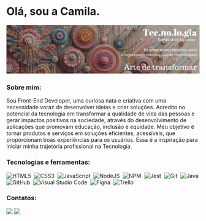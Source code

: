 <td align="center"><a href="https://github.com/camilasukhada"><img style="border-radius: 50%;" src="https://avatars.githubusercontent.com/u/146760773?v=4" width="200px;" alt=""/><br /></a><br /></td>

# Olá, sou a Camila.
<img src='banner.jpg'>


### Sobre mim:
<p>
    Sou Front-End Developer, uma curiosa nata e criativa com uma necessidade voraz de desenvolver ideias e criar soluções. Acredito no potencial da tecnologia em transformar a qualidade de vida das pessoas e gerar impactos positivos na sociedade, através do desenvolvimento de aplicações que promovam educação, inclusão e equidade. Meu objetivo é tornar produtos e serviços em soluções eficientes, acessíveis, que proporcionam boas experiências para os usuários. Essa é a inspiração para iniciar minha trajetória profissional na Tecnologia.
<p>


### Tecnologias e ferramentas:

![HTML5](https://img.shields.io/badge/html5-%23E34F26.svg?style=for-the-badge&logo=html5&logoColor=white)&nbsp;
![CSS3](https://img.shields.io/badge/css3-%231572B6.svg?style=for-the-badge&logo=css3&logoColor=white)&nbsp;
![JavaScript](https://img.shields.io/badge/javascript-%23323330.svg?style=for-the-badge&logo=javascript&logoColor=%23F7DF1E)&nbsp;
![NodeJS](https://img.shields.io/badge/node.js-6DA55F?style=for-the-badge&logo=node.js&logoColor=white)&nbsp;
![NPM](https://img.shields.io/badge/NPM-%23CB3837.svg?style=for-the-badge&logo=npm&logoColor=white)&nbsp;
![Jest](https://img.shields.io/badge/-jest-%23C21325?style=for-the-badge&logo=jest&logoColor=white)&nbsp;
![Git](https://img.shields.io/badge/git-%23F05033.svg?style=for-the-badge&logo=git&logoColor=white)&nbsp;
![Java](https://img.shields.io/badge/Java-000?style=for-the-badge&logo=java)
![GitHub](https://img.shields.io/badge/github-%23121011.svg?style=for-the-badge&logo=github&logoColor=white)&nbsp;
![Visual Studio Code](https://img.shields.io/badge/Visual%20Studio%20Code-0078d7.svg?style=for-the-badge&logo=visual-studio-code&logoColor=white)&nbsp;
![Figna](https://img.shields.io/badge/Figma-F24E1E?style=for-the-badge&logo=figma&logoColor=white)&nbsp;
![Trello](https://img.shields.io/badge/Trello-0052CC?style=for-the-badge&logo=trello&logoColor=white)&nbsp;


### Contatos:

<a href="https://www.linkedin.com/in/camilasukhada/"><img src="https://img.shields.io/badge/-camilasukhada-blue?style=flat-square&logo=Linkedin&logoColor=white"/></a>
<a href="mailto:camilasukhada@gmail.com"><img src="https://img.shields.io/badge/-camilasukhada-c14438?style=flat-square&logo=Gmail&logoColor=white"/></a>

</p>
